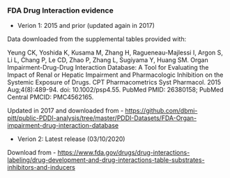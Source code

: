 ### FDA Drug Interaction evidence

- Verion 1: 2015 and prior (updated again in 2017)

Data downloaded from the supplemental tables provided with:

Yeung CK, Yoshida K, Kusama M, Zhang H, Ragueneau-Majlessi I, Argon S, Li L, Chang P, Le CD, Zhao P, Zhang L, Sugiyama Y, Huang SM. Organ Impairment-Drug-Drug  Interaction Database: A Tool for Evaluating the Impact of Renal or Hepatic  Impairment and Pharmacologic Inhibition on the Systemic Exposure of Drugs. CPT  Pharmacometrics Syst Pharmacol. 2015 Aug;4(8):489-94. doi: 10.1002/psp4.55. PubMed PMID: 26380158; PubMed Central PMCID: PMC4562165.

Updated in 2017 and downloaded from - https://github.com/dbmi-pitt/public-PDDI-analysis/tree/master/PDDI-Datasets/FDA-Organ-impairment-drug-interaction-database

- Verion 2: Latest release (03/10/2020)

Download from - https://www.fda.gov/drugs/drug-interactions-labeling/drug-development-and-drug-interactions-table-substrates-inhibitors-and-inducers